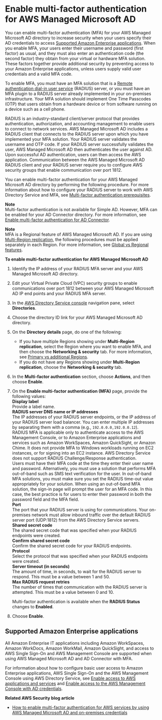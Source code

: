 # Enable multi\-factor authentication for AWS Managed Microsoft AD<a name="ms_ad_mfa"></a>

You can enable multi\-factor authentication \(MFA\) for your AWS Managed Microsoft AD directory to increase security when your users specify their AD credentials to access [Supported Amazon Enterprise applications](#supportedamazonapps)\. When you enable MFA, your users enter their username and password \(first factor\) as usual, and they must also enter an authentication code \(the second factor\) they obtain from your virtual or hardware MFA solution\. These factors together provide additional security by preventing access to your Amazon Enterprise applications, unless users supply valid user credentials and a valid MFA code\. 

To enable MFA, you must have an MFA solution that is a [Remote authentication dial\-in user service](https://en.wikipedia.org/wiki/RADIUS) \(RADIUS\) server, or you must have an MFA plugin to a RADIUS server already implemented in your on\-premises infrastructure\. Your MFA solution should implement One Time Passcodes \(OTP\) that users obtain from a hardware device or from software running on a device such as a cell phone\.

RADIUS is an industry\-standard client/server protocol that provides authentication, authorization, and accounting management to enable users to connect to network services\. AWS Managed Microsoft AD includes a RADIUS client that connects to the RADIUS server upon which you have implemented your MFA solution\. Your RADIUS server validates the username and OTP code\. If your RADIUS server successfully validates the user, AWS Managed Microsoft AD then authenticates the user against AD\. Upon successful AD authentication, users can then access the AWS application\. Communication between the AWS Managed Microsoft AD RADIUS client and your RADIUS server require you to configure AWS security groups that enable communication over port 1812\.

You can enable multi\-factor authentication for your AWS Managed Microsoft AD directory by performing the following procedure\. For more information about how to configure your RADIUS server to work with AWS Directory Service and MFA, see [Multi\-factor authentication prerequisites](ms_ad_getting_started_prereqs.md#prereq_mfa_ad)\.

**Note**  
Multi\-factor authentication is not available for Simple AD\. However, MFA can be enabled for your AD Connector directory\. For more information, see [Enable multi\-factor authentication for AD Connector](ad_connector_mfa.md)\.

**Note**  
MFA is a Regional feature of AWS Managed Microsoft AD\. If you are using [Multi\-Region replication](ms_ad_configure_multi_region_replication.md), the following procedures must be applied separately in each Region\. For more information, see [Global vs Regional features](multi-region-global-region-features.md)\.

**To enable multi\-factor authentication for AWS Managed Microsoft AD**

1. Identify the IP address of your RADIUS MFA server and your AWS Managed Microsoft AD directory\.

1. Edit your Virtual Private Cloud \(VPC\) security groups to enable communications over port 1812 between your AWS Managed Microsoft AD IP end points and your RADIUS MFA server\.

1. In the [AWS Directory Service console](https://console.aws.amazon.com/directoryservicev2/) navigation pane, select **Directories**\.

1. Choose the directory ID link for your AWS Managed Microsoft AD directory\.

1. On the **Directory details** page, do one of the following:
   + If you have multiple Regions showing under **Multi\-Region replication**, select the Region where you want to enable MFA, and then choose the **Networking & security** tab\. For more information, see [Primary vs additional Regions](multi-region-global-primary-additional.md)\.
   + If you do not have any Regions showing under **Multi\-Region replication**, choose the **Networking & security** tab\.

1. In the **Multi\-factor authentication** section, choose **Actions**, and then choose **Enable**\.

1. On the **Enable multi\-factor authentication \(MFA\)** page, provide the following values:   
**Display label**  
Provide a label name\.  
**RADIUS server DNS name or IP addresses**  
The IP addresses of your RADIUS server endpoints, or the IP address of your RADIUS server load balancer\. You can enter multiple IP addresses by separating them with a comma \(e\.g\., `192.0.0.0,192.0.0.12`\)\.  
RADIUS MFA is applicable only to authenticate access to the AWS Management Console, or to Amazon Enterprise applications and services such as Amazon WorkSpaces, Amazon QuickSight, or Amazon Chime\. It does not provide MFA to Windows workloads running on EC2 instances, or for signing into an EC2 instance\. AWS Directory Service does not support RADIUS Challenge/Response authentication\.  
Users must have their MFA code at the time they enter their user name and password\. Alternatively, you must use a solution that performs MFA out\-of\-band such as SMS text verification for the user\. In out\-of\-band MFA solutions, you must make sure you set the RADIUS time\-out value appropriately for your solution\. When using an out\-of\-band MFA solution, the sign\-in page will prompt the user for an MFA code\. In this case, the best practice is for users to enter their password in both the password field and the MFA field\.  
**Port**  
The port that your RADIUS server is using for communications\. Your on\-premises network must allow inbound traffic over the default RADIUS server port \(UDP:1812\) from the AWS Directory Service servers\.  
**Shared secret code**  
The shared secret code that was specified when your RADIUS endpoints were created\.  
**Confirm shared secret code**  
Confirm the shared secret code for your RADIUS endpoints\.  
**Protocol**  
Select the protocol that was specified when your RADIUS endpoints were created\.  
**Server timeout \(in seconds\)**  
The amount of time, in seconds, to wait for the RADIUS server to respond\. This must be a value between 1 and 50\.  
**Max RADIUS request retries**  
The number of times that communication with the RADIUS server is attempted\. This must be a value between 0 and 10\.

   Multi\-factor authentication is available when the **RADIUS Status** changes to **Enabled**\. 

1. Choose **Enable**\. 

## Supported Amazon Enterprise applications<a name="supportedamazonapps"></a>

All Amazon Enterprise IT applications including Amazon WorkSpaces, Amazon WorkDocs, Amazon WorkMail, Amazon QuickSight, and access to AWS Single Sign\-On and AWS Management Console are supported when using AWS Managed Microsoft AD and AD Connector with MFA\. 

For information about how to configure basic user access to Amazon Enterprise applications, AWS Single Sign\-On and the AWS Management Console using AWS Directory Service, see [Enable access to AWS applications and services](ms_ad_manage_apps_services.md) and [Enable access to the AWS Management Console with AD credentials](ms_ad_management_console_access.md)\.

**Related AWS Security blog article**
+ [How to enable multi\-factor authentication for AWS services by using AWS Managed Microsoft AD and on\-premises credentials](https://aws.amazon.com/blogs/security/how-to-enable-multi-factor-authentication-for-amazon-workspaces-and-amazon-quicksight-by-using-microsoft-ad-and-on-premises-credentials/)
